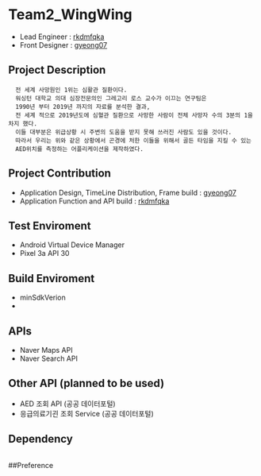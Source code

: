 # Team2_WingWing
  * Lead Engineer : [rkdmfqka](https://github.com/rkdmfqka)
  * Front Designer : [gyeong07](https://github.com/gyeong07)
  
## Project Description 
 ```
   전 세계 사망원인 1위는 심활관 질환이다.
   워싱턴 대학교 의대 심장전문의인 그레고리 로스 교수가 이끄는 연구팀은 
   1990년 부터 2019년 까지의 자료를 분석한 결과,
   전 세계 적으로 2019년도에 심혈관 질환으로 사망한 사람이 전체 사망자 수의 3분의 1을 차지 했다. 
   이들 대부분은 위급상황 시 주변의 도움을 받지 못해 쓰러진 사람도 있을 것이다.
   따라서 우리는 위와 같은 상황에서 곤경에 처한 이들을 위해서 골든 타임을 지킬 수 있는  
   AED위치를 측정하는 어플리케이션을 제작하였다. 
```
 
## Project Contribution 
 * Application Design, TimeLine Distribution, Frame build : [gyeong07](https://github.com/gyeong07) 
 * Application Function and API build : [rkdmfqka](https://github.com/rkdmfqka)
 
## Test Enviroment 
 - Android Virtual Device Manager 
 - Pixel 3a API 30
 
## Build Enviroment
 - minSdkVerion
 - 
 
## APIs
 * Naver Maps API
 * Naver Search API

## Other API (planned to be used) 
 * AED 조회 API (공공 데이터포털)
 * 응급의료기괸 조회 Service (공공 데이터포털)

## Dependency 
```
```

##Preference
```
```
